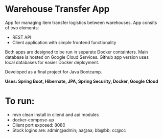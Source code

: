 # Warehouse Transfer App

App for managing item transfer logistics between warehouses. App consits of two elements:
  - REST API 
  - Client application with simple frontend functionality
 
Both apps are designed to be run in separate Docker containters. Main database is hosted on Google Cloud Services. Github app version uses local databases for easier Docker deployment.

Developed as a final project for Java Bootcamp. 

**Uses: Spring Boot, Hibernate, JPA, Spring Security, Docker, Google Cloud**

# To run:
  - mvn clean install in cliend and api modules
  - docker-compose-up
  - Client port exposed: 8080
  - Stock logins are: admin@admin; aa@aa; bb@bb; cc@cc
